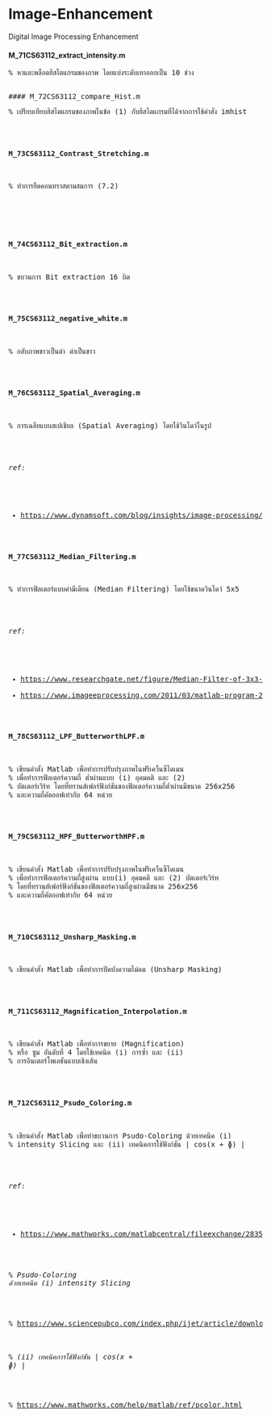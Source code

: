 # Image-Enhancement
Digital Image Processing Enhancement


#### M_71CS63112_extract_intensity.m
<pre>
% หาและพล็อตฮิสโตแกรมของภาพ โดยแบ่งระดับเทาออกเป็น 10 ช่วง
<pre>

#### M_72CS63112_compare_Hist.m
<pre>
% เปรียบเทียบฮิสโตแกรมของภาพในข้อ (1) กับฮิสโตแกรมที่ได้จากการใช้คำสั่ง imhist
</pre>

#### M_73CS63112_Contrast_Stretching.m
<pre>
% ทำการยืดคอนทราสตามสมการ (7.2)
</pre>
<this for img72>

#### M_74CS63112_Bit_extraction.m
<pre>
% ขบวนการ Bit extraction 16 บิต
</pre>

#### M_75CS63112_negative_white.m
<pre>
% กลับภาพขาวเป็นดำ ดำเป็นขาว
</pre>

#### M_76CS63112_Spatial_Averaging.m
<pre>
% การเฉลี่ยแบบสเปเชียล (Spatial Averaging) โดยใช้วินโดว์ในรูป 
</pre>
###### ref:
- https://www.dynamsoft.com/blog/insights/image-processing/image-processing-101-spatial-filters-convolution/

#### M_77CS63112_Median_Filtering.m
<pre>
% ทำการฟิลเตอร์แบบค่ามีเดียน (Median Filtering) โดยใช้ขนาดวินโดว์ 5x5
</pre>
###### ref:
- https://www.researchgate.net/figure/Median-Filter-of-3x3-5x5-7x7-9x9-and-11x11-of-Sliding-Window-Concept_fig4_282295704
- https://www.imageeprocessing.com/2011/03/matlab-program-2d-median-filtering-for.html

#### M_78CS63112_LPF_ButterworthLPF.m
<pre>
% เขียนคำสั่ง Matlab เพื่อทำการปรับปรุงภาพในฟรีเคว็นซีโดเมน 
% เพื่อทำการฟิลเตอร์ความถี่ ต่ำผ่านแบบ (i) อุดมคติ และ (2) 
% บัตเตอร์เวิร์ท โดยที่ทรานส์เฟอร์ฟังก์ชันของฟิลเตอร์ความถี่ต่ำผ่านมีขนาด 256x256 
% และความถี่คัตออฟเท่ากับ 64 หน่วย
</pre>

#### M_79CS63112_HPF_ButterworthHPF.m
<pre>
% เขียนคำสั่ง Matlab เพื่อทำการปรับปรุงภาพในฟรีเคว็นซีโดเมน 
% เพื่อทำการฟิลเตอร์ความถี่สูงผ่าน แบบ(i) อุดมคติ และ (2) บัตเตอร์เวิร์ท 
% โดยที่ทรานส์เฟอร์ฟังก์ชันของฟิลเตอร์ความถี่สูงผ่านมีขนาด 256x256 
% และความถี่คัตออฟเท่ากับ 64 หน่วย
</pre>

#### M_710CS63112_Unsharp_Masking.m
<pre>
% เขียนคำสั่ง Matlab เพื่อทำการปิดบังความไม่คม (Unsharp Masking)
</pre>

#### M_711CS63112_Magnification_Interpolation.m
<pre>
% เขียนคำสั่ง Matlab เพื่อทำการขยาย (Magnification) 
% หรือ ซูม อันดับที่ 4 โดยใช้เทคนิค (i) การซ้ำ และ (ii) 
% การอินเตอร์โพเลชันแบบเชิงเส้น
</pre>

#### M_712CS63112_Psudo_Coloring.m
<pre>
% เขียนคำสั่ง Matlab เพื่อทำขบวนการ Psudo-Coloring ด้วยเทคนิค (i) 
% intensity Slicing และ (ii) เทคนิคการใช้ฟังก์ชัน | cos(x + ɸ) |
</pre>
###### ref:
- https://www.mathworks.com/matlabcentral/fileexchange/28355-pseudocolor-image-processing

###### % Psudo-Coloring ด้วยเทคนิค (i) intensity Slicing
% https://www.sciencepubco.com/index.php/ijet/article/download/19707/9140

###### % (ii) เทคนิคการใช้ฟังก์ชัน | cos(x + ɸ) |
% https://www.mathworks.com/help/matlab/ref/pcolor.html
